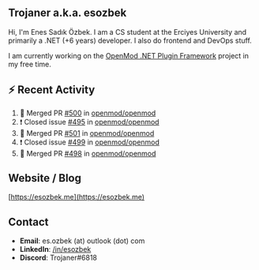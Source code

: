 ##  Trojaner a.k.a. esozbek
Hi, I'm Enes Sadık Özbek. I am a CS student at the Erciyes University and primarily a .NET (+6 years) developer. I also do frontend and DevOps stuff.

I am currently working on the [OpenMod .NET Plugin Framework](https://github.com/openmod/openmod) project in my free time. 

## :zap: Recent Activity

<!--START_SECTION:activity-->
1. 🎉 Merged PR [#500](https://github.com/openmod/openmod/pull/500) in [openmod/openmod](https://github.com/openmod/openmod)
2. ❗️ Closed issue [#495](https://github.com/openmod/openmod/issues/495) in [openmod/openmod](https://github.com/openmod/openmod)
3. 🎉 Merged PR [#501](https://github.com/openmod/openmod/pull/501) in [openmod/openmod](https://github.com/openmod/openmod)
4. ❗️ Closed issue [#499](https://github.com/openmod/openmod/issues/499) in [openmod/openmod](https://github.com/openmod/openmod)
5. 🎉 Merged PR [#498](https://github.com/openmod/openmod/pull/498) in [openmod/openmod](https://github.com/openmod/openmod)
<!--END_SECTION:activity-->

## Website / Blog
[https://esozbek.me](https://esozbek.me)

## Contact
- **Email**: es.ozbek (at) outlook (dot) com
- **LinkedIn**: [/in/esozbek](https://linkedin.com/in/esozbek)
- **Discord**: Trojaner#6818
